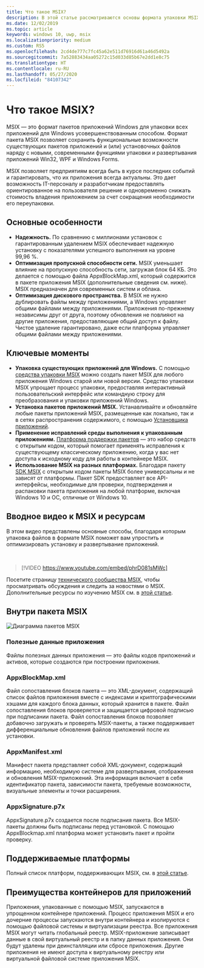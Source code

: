 ```yaml
---
title: Что такое MSIX?
description: В этой статье рассматриваются основы формата упаковки MSIX, а также современные возможности упаковки, доступные для всех приложений для Windows.
ms.date: 12/02/2019
ms.topic: article
keywords: windows 10, uwp, msix
ms.localizationpriority: medium
ms.custom: RS5
ms.openlocfilehash: 2cd4de777c7fc45a62e511d76916d61a46d5492a
ms.sourcegitcommit: 7a52883434aa05272c15d033d85b67e2dd1e8c75
ms.translationtype: HT
ms.contentlocale: ru-RU
ms.lasthandoff: 05/27/2020
ms.locfileid: "84107342"
---
```

# <a name="what-is-msix"></a>Что такое MSIX?

MSIX — это формат пакетов приложений Windows для упаковки всех приложений для Windows усовершенствованным способом. Формат пакета MSIX позволяет сохранить функциональные возможности существующих пакетов приложений и (или) установочных файлов наряду с новыми, современными функциями упаковки и развертывания приложений Win32, WPF и Windows Forms.

MSIX позволяет предприятиям всегда быть в курсе последних событий и гарантировать, что их приложения всегда актуальны. Это дает возможность IT-персоналу и разработчикам предоставлять ориентированное на пользователя решение и одновременно снижать стоимость владения приложением за счет сокращения необходимости его переупаковки.

## <a name="key-features"></a>Основные особенности

* **Надежность.** По сравнению с миллионами установок с гарантированным удалением MSIX обеспечивает надежную установку с показателями успешного выполнения на уровне 99,96 %.
* **Оптимизация пропускной способности сети.** MSIX уменьшает влияние на пропускную способность сети, загружая блок 64 КБ. Это делается с помощью файла AppxBlockMap.xml, который содержится в пакете приложения MSIX (дополнительные сведения см. ниже). MSIX предназначен для современных систем и облака.
* **Оптимизация дискового пространства.** В MSIX не нужно дублировать файлы между приложениями, а Windows управляет общими файлами между приложениями. Приложения по-прежнему независимы друг от друга, поэтому обновления не повлияют на другие приложения, предоставляющие общий доступ к файлу. Чистое удаление гарантировано, даже если платформа управляет общими файлами между приложениями.

## <a name="highlights"></a>Ключевые моменты

* **Упаковка существующих приложений для Windows.** С помощью [средства упаковки MSIX](packaging-tool/mpt-overview.md) можно создать пакет MSIX для любого приложения Windows старой или новой версии. Средство упаковки MSIX упрощает процесс упаковки, предоставляя интерактивный пользовательский интерфейс или командную строку для преобразования и упаковки приложений Windows.
* **Установка пакетов приложений MSIX.** Устанавливайте и обновляйте любые пакеты приложений MSIX, размещенные как локально, так и в сетях распространения содержимого, с помощью [Установщика приложений](app-installer/app-installer-root.md).
* **Применение исправлений среды выполнения к упакованным приложениям.** [Платформа поддержки пакетов](psf/package-support-framework-overview.md) — это набор средств с открытым кодом, который помогает применять исправления к существующему классическому приложению, когда у вас нет доступа к исходному коду для работы в контейнере MSIX.
* **Использование MSIX на разных платформах.** Благодаря пакету [SDK MSIX](msix-sdk/sdk-overview.md) с открытым кодом пакеты MSIX более универсальны и не зависят от платформы. Пакет SDK предоставляет все API-интерфейсы, необходимые для проверки, подтверждения и распаковки пакета приложения на любой платформе, включая Windows 10 и ОС, отличные от Windows 10.

## <a name="introduction-video-to-msix-and-resources"></a>Вводное видео к MSIX и ресурсам

В этом видео представлены основные способы, благодаря которым упаковка файлов в формате MSIX поможет вам упростить и оптимизировать установку и развертывание приложений.

<br/>

> [!VIDEO https://www.youtube.com/embed/phrD081sMWc]

Посетите страницу [технического сообщества MSIX](https://aka.ms/msixcommunity), чтобы просматривать обсуждения и следить за новостями о MSIX. Дополнительные ресурсы по изучению MSIX см. в [этой статье](resources.md).

## <a name="inside-an-msix-package"></a>Внутри пакета MSIX

![Диаграмма пакетов MSIX](package/images/msixpackage.png)

### <a name="app-payload"></a>Полезные данные приложения

Файлы полезных данных приложения — это файлы кодов приложений и активов, которые создаются при построении приложения.

### <a name="appxblockmapxml"></a>AppxBlockMap.xml

Файл сопоставления блоков пакета — это XML-документ, содержащий список файлов приложения вместе с индексами и криптографическими хэшами для каждого блока данных, который хранится в пакете. Файл сопоставления блоков проверяется и защищается цифровой подписью при подписании пакета. Файл сопоставления блоков позволяет добавочно загружать и проверять MSIX-пакеты, а также поддерживает дифференциальные обновления файлов приложений после их установки.

### <a name="appxmanifestxml"></a>AppxManifest.xml

Манифест пакета представляет собой XML-документ, содержащий информацию, необходимую системе для развертывания, отображения и обновления MSIX-приложений. Эта информация включает в себя идентификатор пакета, зависимости пакета, требуемые возможности, визуальные элементы и точки расширения.

### <a name="appxsignaturep7x"></a>AppxSignature.p7x

AppxSignature.p7x создается после подписания пакета. Все MSIX-пакеты должны быть подписаны перед установкой. С помощью AppxBlockmap.xml платформа может установить пакет и пройти проверку.

## <a name="supported-platforms"></a>Поддерживаемые платформы

Полный список платформ, поддерживающих MSIX, см. в [этой статье](supported-platforms.md).

## <a name="benefits-of-app-containers"></a>Преимущества контейнеров для приложений

Приложения, упакованные с помощью MSIX, запускаются в упрощенном контейнере приложений. Процесс приложения MSIX и его дочерние процессы запускаются внутри контейнера и изолируются с помощью файловой системы и виртуализации реестра. Все приложения MSIX могут читать глобальный реестр. MSIX-приложение записывает данные в свой виртуальный реестр и в папку данных приложения. Они будут удалены при деинсталляции или сбросе приложения. Другие приложения не имеют доступа к виртуальному реестру или виртуальной файловой системе приложения MSIX.
